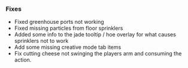 
### Fixes

- Fixed greenhouse ports not working
- Fixed missing particles from floor sprinklers
- Added some info to the jade tooltip / hoe overlay for what causes sprinklers not to work
- Add some missing creative mode tab items
- Fix cutting cheese not swinging the players arm and consuming the action.
